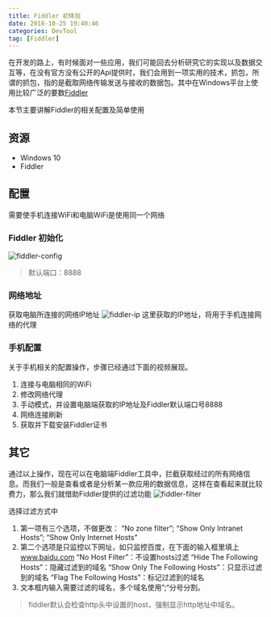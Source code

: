```yaml
---
title: Fiddler 初体验
date: 2018-10-25 19:40:46
categories: DevTool
tag: [Fiddler]
---
```


在开发的路上，有时候面对一些应用，我们可能回去分析研究它的实现以及数据交互等，在没有官方没有公开的Api提供时，我们会用到一项实用的技术，抓包，所谓的抓包，指的是截取网络传输发送与接收的数据包。其中在Windows平台上使用比较广泛的要数[Fiddler](https://www.telerik.com/fiddler)

本节主要讲解Fiddler的相关配置及简单使用

<!-- more -->

## 资源

* Windows 10
* Fiddler

## 配置

需要使手机连接WiFi和电脑WiFi是使用同一个网络

### Fiddler 初始化

![fiddler-config](https://res.cloudinary.com/incoder/image/upload/v1540742306/blog/fiddler-config.png)
>默认端口：8888

### 网络地址

获取电脑所连接的网络IP地址
![fiddler-ip](https://res.cloudinary.com/incoder/image/upload/v1540742723/blog/fiddler-ip.png)
这里获取的IP地址，将用于手机连接网络的代理

### 手机配置

关于手机相关的配置操作，步骤已经通过下面的视频展现。
1. 连接与电脑相同的WiFi
2. 修改网络代理
3. 手动模式，并设置电脑端获取的IP地址及Fiddler默认端口号8888
4. 网络连接刷新
5. 获取并下载安装Fiddler证书

## 其它

通过以上操作，现在可以在电脑端Fiddler工具中，拦截获取经过的所有网络信息。而我们一般是查看或者是分析某一款应用的数据信息，这样在查看起来就比较费力，那么我们就借助Fiddler提供的过滤功能
![fiddler-filter](https://res.cloudinary.com/incoder/image/upload/v1540743106/blog/fiddler-filter.png)

选择过滤方式中
1. 第一项有三个选项，不做更改：
    “No zone filter”;
    “Show Only Intranet Hosts”;
    “Show Only Internet Hosts”
2. 第二个选项是只监控以下网址，如只监控百度，在下面的输入框里填上 www.baidu.com
    “No Host Filter”：不设置hosts过滤
    “Hide The Following Hosts”：隐藏过滤到的域名
    “Show Only The Following Hosts”：只显示过滤到的域名
    “Flag The Following Hosts”：标记过滤到的域名
3. 文本框内输入需要过滤的域名，多个域名使用”;“分号分割。
>fiddler默认会检查http头中设置的host，强制显示http地址中域名。